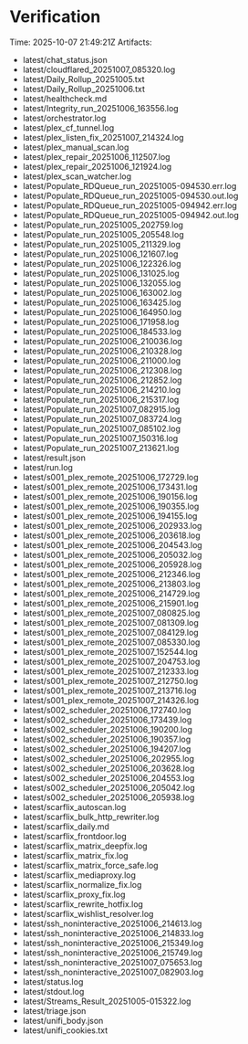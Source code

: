 # Verification
Time: 2025-10-07 21:49:21Z
Artifacts:
- latest/chat_status.json
- latest/cloudflared_20251007_085320.log
- latest/Daily_Rollup_20251005.txt
- latest/Daily_Rollup_20251006.txt
- latest/healthcheck.md
- latest/Integrity_run_20251006_163556.log
- latest/orchestrator.log
- latest/plex_cf_tunnel.log
- latest/plex_listen_fix_20251007_214324.log
- latest/plex_manual_scan.log
- latest/plex_repair_20251006_112507.log
- latest/plex_repair_20251006_121924.log
- latest/plex_scan_watcher.log
- latest/Populate_RDQueue_run_20251005-094530.err.log
- latest/Populate_RDQueue_run_20251005-094530.out.log
- latest/Populate_RDQueue_run_20251005-094942.err.log
- latest/Populate_RDQueue_run_20251005-094942.out.log
- latest/Populate_run_20251005_202759.log
- latest/Populate_run_20251005_205548.log
- latest/Populate_run_20251005_211329.log
- latest/Populate_run_20251006_121607.log
- latest/Populate_run_20251006_122326.log
- latest/Populate_run_20251006_131025.log
- latest/Populate_run_20251006_132055.log
- latest/Populate_run_20251006_163002.log
- latest/Populate_run_20251006_163425.log
- latest/Populate_run_20251006_164950.log
- latest/Populate_run_20251006_171958.log
- latest/Populate_run_20251006_184533.log
- latest/Populate_run_20251006_210036.log
- latest/Populate_run_20251006_210328.log
- latest/Populate_run_20251006_211000.log
- latest/Populate_run_20251006_212308.log
- latest/Populate_run_20251006_212852.log
- latest/Populate_run_20251006_214210.log
- latest/Populate_run_20251006_215317.log
- latest/Populate_run_20251007_082915.log
- latest/Populate_run_20251007_083724.log
- latest/Populate_run_20251007_085102.log
- latest/Populate_run_20251007_150316.log
- latest/Populate_run_20251007_213621.log
- latest/result.json
- latest/run.log
- latest/s001_plex_remote_20251006_172729.log
- latest/s001_plex_remote_20251006_173431.log
- latest/s001_plex_remote_20251006_190156.log
- latest/s001_plex_remote_20251006_190355.log
- latest/s001_plex_remote_20251006_194155.log
- latest/s001_plex_remote_20251006_202933.log
- latest/s001_plex_remote_20251006_203618.log
- latest/s001_plex_remote_20251006_204543.log
- latest/s001_plex_remote_20251006_205032.log
- latest/s001_plex_remote_20251006_205928.log
- latest/s001_plex_remote_20251006_212346.log
- latest/s001_plex_remote_20251006_213803.log
- latest/s001_plex_remote_20251006_214729.log
- latest/s001_plex_remote_20251006_215901.log
- latest/s001_plex_remote_20251007_080825.log
- latest/s001_plex_remote_20251007_081309.log
- latest/s001_plex_remote_20251007_084129.log
- latest/s001_plex_remote_20251007_085330.log
- latest/s001_plex_remote_20251007_152544.log
- latest/s001_plex_remote_20251007_204753.log
- latest/s001_plex_remote_20251007_212333.log
- latest/s001_plex_remote_20251007_212750.log
- latest/s001_plex_remote_20251007_213716.log
- latest/s001_plex_remote_20251007_214326.log
- latest/s002_scheduler_20251006_172740.log
- latest/s002_scheduler_20251006_173439.log
- latest/s002_scheduler_20251006_190200.log
- latest/s002_scheduler_20251006_190357.log
- latest/s002_scheduler_20251006_194207.log
- latest/s002_scheduler_20251006_202955.log
- latest/s002_scheduler_20251006_203628.log
- latest/s002_scheduler_20251006_204553.log
- latest/s002_scheduler_20251006_205042.log
- latest/s002_scheduler_20251006_205938.log
- latest/scarflix_autoscan.log
- latest/scarflix_bulk_http_rewriter.log
- latest/scarflix_daily.md
- latest/scarflix_frontdoor.log
- latest/scarflix_matrix_deepfix.log
- latest/scarflix_matrix_fix.log
- latest/scarflix_matrix_force_safe.log
- latest/scarflix_mediaproxy.log
- latest/scarflix_normalize_fix.log
- latest/scarflix_proxy_fix.log
- latest/scarflix_rewrite_hotfix.log
- latest/scarflix_wishlist_resolver.log
- latest/ssh_noninteractive_20251006_214613.log
- latest/ssh_noninteractive_20251006_214833.log
- latest/ssh_noninteractive_20251006_215349.log
- latest/ssh_noninteractive_20251006_215749.log
- latest/ssh_noninteractive_20251007_075653.log
- latest/ssh_noninteractive_20251007_082903.log
- latest/status.log
- latest/stdout.log
- latest/Streams_Result_20251005-015322.log
- latest/triage.json
- latest/unifi_body.json
- latest/unifi_cookies.txt